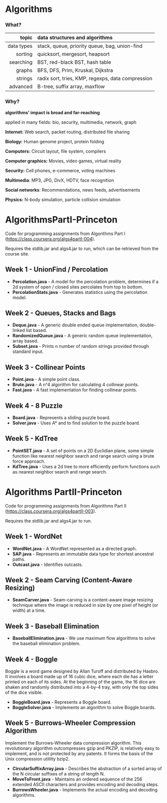 # Algorithms

### What?

|      topic | data structures and algorithms                    |
| ---------: | :------------------------------------------------ |
| data types | stack, queue, priority queue, bag, union-find     |
|    sorting | quicksort, mergesort, heapsort                    |
|  searching | BST, red-black BST, hash table                    |
|     graphs | BFS, DFS, Prim, Kruskal, Dijkstra                 |
|    strings | radix sort, tries, KMP, regexps, data compression |
|   advanced | B-tree, suffix array, maxflow                     |

### **Why?**

**algorithms' impact is broad and far-reaching**

applied in many fields: bio, security, multimedia, network, graph 

**Internet:** Web search, packet routing, distributed file sharing

**Biology:** Human genome project, protein folding

**Computers:** Circuit layout, file system, compilers

**Computer graphics:** Movies, video games, virtual reality

**Security:** Cell phones, e-commerce, voting machines

**Multimedia**: MP3, JPG, DivX, HDTV, face recognition

**Social networks**: Recommendations, news feeds, advertisements

**Physics:** N-body simulation, particle collision simulation



# AlgorithmsPartI-Princeton

Code for programming assignments from Algorithms Part I (https://class.coursera.org/algs4partI-004).

Requires the stdlib.jar and algs4.jar to run, which can be retrieved from the course site.

## Week 1 - UnionFind / Percolation

- **Percolation.java** - A model for the percolation problem, determines if a 2d system of open / closed sites percolates from top to bottom.
- **PercolationStats.java** - Generates statistics using the percolation model.

## Week 2 - Queues, Stacks and Bags

- **Deque.java** - A generic double ended queue implementation, double-linked list based.
- **RandomizedQueue.java** - A generic random queue implementation, array based.
- **Subset.java** - Prints n number of random strings provided through standard input.

## Week 3 - Collinear Points

- **Point.java** - A simple point class.
- **Brute.java** - A n^4 algorithm for calculating 4 collinear points.
- **Fast.java** - A fast implementation for finding collinear points.

## Week 4 - 8 Puzzle

- **Board.java** - Represents a sliding puzzle board.
- **Solver.java** - Uses A* and to find solution to the puzzle board.

## Week 5 - KdTree

- **PointSET.java** - A set of points on a 2D Euclidian plane, some simple function like nearest neighbor search and range search using a brute force approach.
- **KdTree.java** - Uses a 2d tree to more efficiently perform functions such as nearest neighbor search and range search.



# Algorithms PartII-Princeton

Code for programming assignments from Algorithms Part II (https://class.coursera.org/algs4partII-003).

Requires the stdlib.jar and algs4.jar to run.

## Week 1 - WordNet

- **WordNet.java** - A WordNet represented as a directed graph.
- **SAP.java** - Represents an immutable data type for shortest ancestral paths.
- **Outcast.java** - Identifies outcasts.

## Week 2 - Seam Carving (Content-Aware Resizing)

- **SeamCarver.java** - Seam-carving is a content-aware image resizing technique where the image is reduced in size by one pixel of height (or width) at a time.

## Week 3 - Baseball Elimination

- **BaseballElimination.java** - We use maximum flow algorithms to solve the baseball elimination problem.

## Week 4 - Boggle

Boggle is a word game designed by Allan Turoff and distributed by Hasbro. It involves a board made up of 16 cubic dice, where each die has a letter printed on each of its sides. At the beginning of the game, the 16 dice are shaken and randomly distributed into a 4-by-4 tray, with only the top sides of the dice visible.

- **BoggleBoard.java** - Represents a Boggle board.
- **BoggleSolver.java** - Implements an algorithm to solve Boggle boards.

## Week 5 - Burrows-Wheeler Compression Algorithm

Implement the Burrows-Wheeler data compression algorithm. This revolutionary algorithm outcompresses gzip and PKZIP, is relatively easy to implement, and is not protected by any patents. It forms the basis of the Unix compression utililty bzip2.

- **CircularSuffixArray.java** - Describes the abstraction of a sorted array of the N circular suffixes of a string of length N.
- **MoveToFront.java** - Maintains an ordered sequence of the 256 extended ASCII characters and provides encoding and decoding steps.
- **BurrowsWheeler.java** - Implements the actual encoding and decoding algorithms.